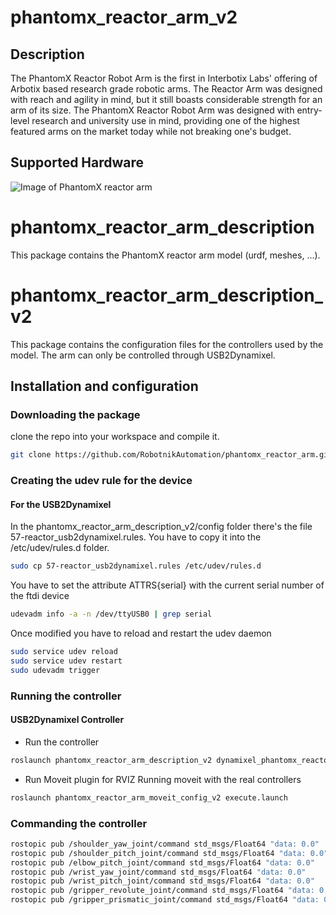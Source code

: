 # phantomx_reactor_arm_v2

<h2>Description</h2>
The PhantomX Reactor Robot Arm is the first in Interbotix Labs' offering of Arbotix based research grade robotic arms. The Reactor Arm was designed with reach and agility in mind, but it still boasts considerable strength for an arm of its size. The PhantomX Reactor Robot Arm was designed with entry-level research and university use in mind, providing one of the highest featured arms on the market today while not breaking one's budget.

<h2>Supported Hardware</h2>

![Image of PhantomX reactor arm](http://www.trossenrobotics.com/resize/Shared/images/PImages/reactor/reactor-1a.jpg?bw=1000&bh=1000)


# phantomx_reactor_arm_description
This package contains the PhantomX reactor arm model (urdf, meshes, ...).

# phantomx_reactor_arm_description_v2
This package contains the configuration files for the controllers used by the model.
The arm can only be controlled through USB2Dynamixel.

## Installation and configuration 

### Downloading the package

clone the repo into your workspace and compile it.

```bash
git clone https://github.com/RobotnikAutomation/phantomx_reactor_arm.git
```

### Creating the udev rule for the device

#### For the USB2Dynamixel

In the phantomx_reactor_arm_description_v2/config folder there's the file 57-reactor_usb2dynamixel.rules. You have to copy it into the /etc/udev/rules.d folder.

```bash
sudo cp 57-reactor_usb2dynamixel.rules /etc/udev/rules.d
```

You have to set the attribute ATTRS{serial} with the current serial number of the ftdi device

```bash
udevadm info -a -n /dev/ttyUSB0 | grep serial 
```
Once modified you have to reload and restart the udev daemon

```bash
sudo service udev reload
sudo service udev restart
sudo udevadm trigger
```

### Running the controller

#### USB2Dynamixel Controller

* Run the controller

```bash
roslaunch phantomx_reactor_arm_description_v2 dynamixel_phantomx_reactor_arm_no_wrist.launch 
```

* Run Moveit plugin for RVIZ
Running moveit with the real controllers

```bash
roslaunch phantomx_reactor_arm_moveit_config_v2 execute.launch
```

### Commanding the controller 

```bash
rostopic pub /shoulder_yaw_joint/command std_msgs/Float64 "data: 0.0"
rostopic pub /shoulder_pitch_joint/command std_msgs/Float64 "data: 0.0"
rostopic pub /elbow_pitch_joint/command std_msgs/Float64 "data: 0.0"
rostopic pub /wrist_yaw_joint/command std_msgs/Float64 "data: 0.0"
rostopic pub /wrist_pitch_joint/command std_msgs/Float64 "data: 0.0"
rostopic pub /gripper_revolute_joint/command std_msgs/Float64 "data: 0.0"
rostopic pub /gripper_prismatic_joint/command std_msgs/Float64 "data: 0.0"
```
